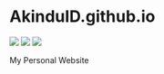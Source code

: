 # AkinduID.github.io

<a href="https://www.w3.org/standards/history/html52/"><img src="https://img.shields.io/badge/HTML5-E34F26?style=flat&logo=html5&logoColor=white"/></a>
<a href="https://www.w3.org/TR/CSS/#css"><img src="https://img.shields.io/badge/CSS3-1572B6?style=flat&logo=css3&logoColor=white"/></a>
<a href="https://code.visualstudio.com/"><img src="https://img.shields.io/badge/VS%20Code-007ACC?style=flat&logo=visual-studio-code&logoColor=white"/></a>

My Personal Website
